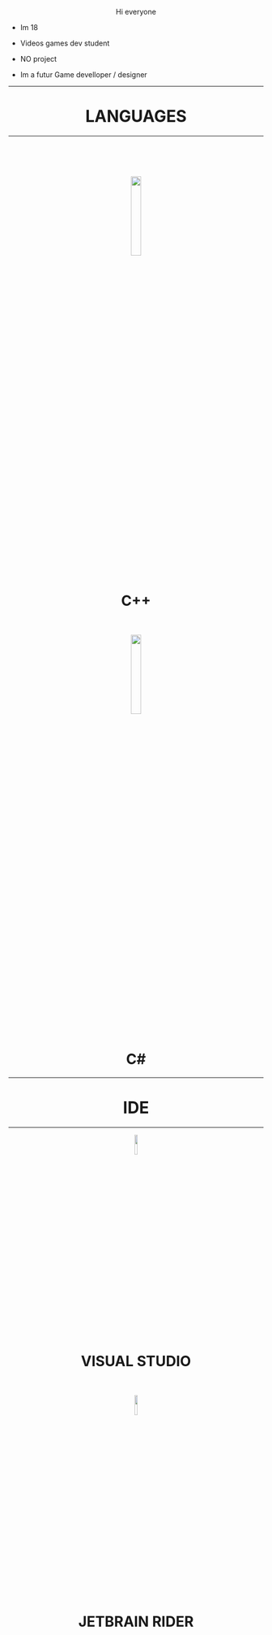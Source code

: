 <p align="center">
 Hi everyone
</p>
<ul>
    <li><p>Im 18</p></li>
    <li><p>Videos games dev student</p></li>
    <li><p>NO project</p></li>
    <li><p>Im a futur Game develloper / designer</p></li>
</ul>


-----------------------------------

<h1 align="center"> <font size="+3"> LANGUAGES </font> </h1>

-----------------------------------
</br>
</br>
</br>

<p align="center">
  <img width="20%" src="https://user-images.githubusercontent.com/106914917/185203867-d8ba6e6e-2528-4eb1-8566-4772c429a368.svg"></br>
</p>

<h1 align="center">C++</h1>

</br>

<p align="center">
  <img width="20%" src="https://user-images.githubusercontent.com/106914917/185204026-0d25cdc3-171b-4797-bf68-f83c1ca00db8.svg"></br>
</p>

<h1 align="center">C#</h1>


----------------------------------- 

<h1 align="center"> <font size="+3"> IDE </font> </h1>

-----------------------------------

<p align="center">
<img width="10%" src="https://user-images.githubusercontent.com/106914917/185204986-3acdece1-1209-49d5-a01c-b20ef442519a.svg" align="center"/></br>
 <h1 align="center"> VISUAL STUDIO </h1>

</br>

 <p align="center">
<img width="10%" src="https://upload.wikimedia.org/wikipedia/commons/thumb/6/6e/JetBrains_Rider_Icon.svg/1200px-JetBrains_Rider_Icon.svg.png" align="center"/></br>
 <h1 align="center"> JETBRAIN RIDER </h1>
